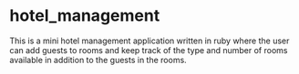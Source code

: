 # hotel_management

This is a mini hotel management application written in ruby where the user can add guests to rooms and keep track of the type and number of rooms available in addition to the guests in the rooms.
